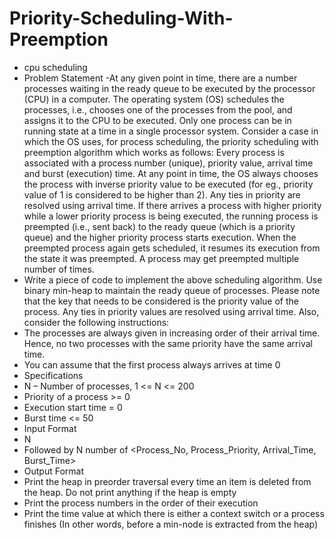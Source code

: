 # Priority-Scheduling-With-Preemption
- cpu scheduling
- Problem Statement
-At any given point in time, there are a number processes waiting in the ready queue to be executed by the
processor (CPU) in a computer. The operating system (OS) schedules the processes, i.e., chooses one of the
processes from the pool, and assigns it to the CPU to be executed. Only one process can be in running state
at a time in a single processor system. Consider a case in which the OS uses, for process scheduling, the
priority scheduling with preemption algorithm which works as follows:
Every process is associated with a process number (unique), priority value, arrival time and burst (execution)
time. At any point in time, the OS always chooses the process with inverse priority value to be executed (for
eg., priority value of 1 is considered to be higher than 2). Any ties in priority are resolved using arrival time.
If there arrives a process with higher priority while a lower priority process is being executed, the running
process is preempted (i.e., sent back) to the ready queue (which is a priority queue) and the higher priority
process starts execution. When the preempted process again gets scheduled, it resumes its execution from the
state it was preempted. A process may get preempted multiple number of times.
- Write a piece of code to implement the above scheduling algorithm. Use binary min-heap to maintain the
ready queue of processes. Please note that the key that needs to be considered is the priority value of the
process. Any ties in priority values are resolved using arrival time. Also, consider the following instructions:
- The processes are always given in increasing order of their arrival time. Hence, no two processes
with the same priority have the same arrival time.
- You can assume that the first process always arrives at time 0
- Specifications
- N – Number of processes, 1 <= N <= 200
- Priority of a process >= 0
- Execution start time = 0
- Burst time <= 50
- Input Format
- N
- Followed by N number of <Process_No, Process_Priority, Arrival_Time, Burst_Time>
- Output Format
- Print the heap in preorder traversal every time an item is deleted from the heap. Do not print
anything if the heap is empty
- Print the process numbers in the order of their execution
- Print the time value at which there is either a context switch or a process finishes (In other words,
before a min-node is extracted from the heap)
